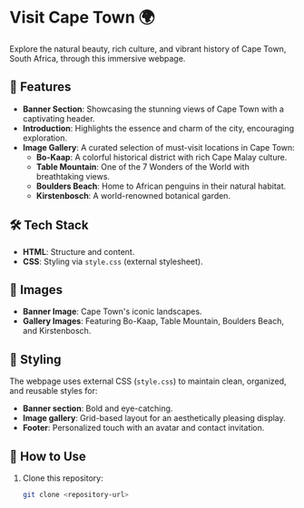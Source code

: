 # Visit Cape Town 🌍

Explore the natural beauty, rich culture, and vibrant history of Cape Town, South Africa, through this immersive webpage. 

## 🌟 Features
- **Banner Section**: Showcasing the stunning views of Cape Town with a captivating header.
- **Introduction**: Highlights the essence and charm of the city, encouraging exploration.
- **Image Gallery**: A curated selection of must-visit locations in Cape Town:
  - **Bo-Kaap**: A colorful historical district with rich Cape Malay culture.
  - **Table Mountain**: One of the 7 Wonders of the World with breathtaking views.
  - **Boulders Beach**: Home to African penguins in their natural habitat.
  - **Kirstenbosch**: A world-renowned botanical garden.

## 🛠️ Tech Stack
- **HTML**: Structure and content.
- **CSS**: Styling via `style.css` (external stylesheet).

## 📸 Images
- **Banner Image**: Cape Town's iconic landscapes.
- **Gallery Images**: Featuring Bo-Kaap, Table Mountain, Boulders Beach, and Kirstenbosch.

## 🎨 Styling
The webpage uses external CSS (`style.css`) to maintain clean, organized, and reusable styles for:
- **Banner section**: Bold and eye-catching.
- **Image gallery**: Grid-based layout for an aesthetically pleasing display.
- **Footer**: Personalized touch with an avatar and contact invitation.

## 🧭 How to Use
1. Clone this repository:
   ```bash
   git clone <repository-url>
